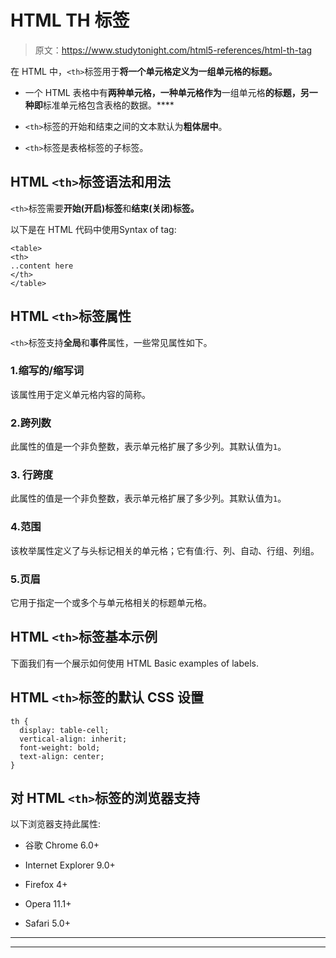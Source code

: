 # HTML TH 标签

> 原文：<https://www.studytonight.com/html5-references/html-th-tag>

在 HTML 中，`<th>`标签用于**将一个单元格定义为一组单元格的标题。**

*   一个 HTML 表格中有**两种单元格，一种单元格作为**一组单元格**的标题，另一种即**标准单元格包含表格的数据。****

*   `<th>`标签的开始和结束之间的文本默认为**粗体居中**。

*   `<th>`标签是表格标签的子标签。

## HTML `<th>`标签语法和用法

`<th>`标签需要**开始(开启)标签**和**结束(关闭)标签。**

以下是在 HTML 代码中使用Syntax of tag:

```
<table>
<th>
..content here
</th>
</table>
```

## HTML `<th>`标签属性

`<th>`标签支持**全局**和**事件**属性，一些常见属性如下。

### 1.缩写的/缩写词

该属性用于定义单元格内容的简称。

### 2.跨列数

此属性的值是一个非负整数，表示单元格扩展了多少列。其默认值为`1`。

### 3\. 行跨度

此属性的值是一个非负整数，表示单元格扩展了多少列。其默认值为`1`。

### 4.范围

该枚举属性定义了与头标记相关的单元格；它有值:行、列、自动、行组、列组。

### 5.页眉

它用于指定一个或多个与单元格相关的标题单元格。

## HTML `<th>`标签基本示例

下面我们有一个展示如何使用 HTML Basic examples of labels.

## HTML `<th>`标签的默认 CSS 设置

```
th {
  display: table-cell;
  vertical-align: inherit;
  font-weight: bold;
  text-align: center;
}
```

## 对 HTML `<th>`标签的浏览器支持

以下浏览器支持此属性:

*   谷歌 Chrome 6.0+

*   Internet Explorer 9.0+

*   Firefox 4+

*   Opera 11.1+

*   Safari 5.0+

* * *

* * *